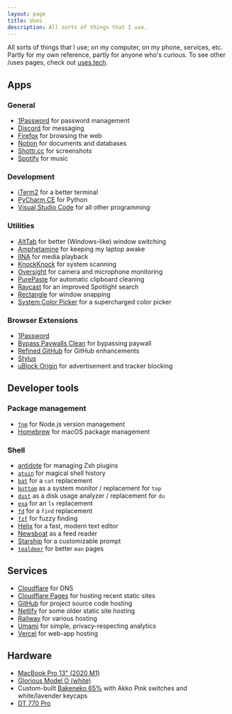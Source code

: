 ```yaml
---
layout: page
title: Uses
description: All sorts of things that I use.
---
```


<p class="mb-12">All sorts of things that I use; on my computer, on my phone, services, etc. Partly for my own reference, partly for anyone who's curious. To see other /uses pages, check out <a href="https://uses.tech/">uses.tech</a>.</p>

## Apps

### General

- [1Password](https://1password.com/) for password management
- [Discord](https://discord.com/) for messaging
- [Firefox](https://www.mozilla.org/en-US/firefox/new/) for browsing the web
- [Notion](https://notion.so/) for documents and databases
- [Shottr.cc](https://shottr.cc/) for screenshots
- [Spotify](https://spotify.com/) for music

### Development

- [iTerm2](https://iterm2.com/) for a better terminal
- [PyCharm CE](https://www.jetbrains.com/pycharm/) for Python
- [Visual Studio Code](https://code.visualstudio.com/) for all other programming

### Utilities

- [AltTab](https://alt-tab-macos.netlify.app/) for better (Windows-like) window switching
- [Amphetamine](https://apps.apple.com/us/app/amphetamine/id937984704) for keeping my laptop awake
- [IINA](https://iina.io/) for media playback
- [KnockKnock](https://objective-see.org/products/knockknock.html) for system scanning
- [Oversight](https://objective-see.org/products/oversight.html) for camera and microphone monitoring
- [PurePaste](https://sindresorhus.com/pure-paste) for automatic clipboard cleaning
- [Raycast](https://raycast.com/) for an improved Spotlight search
- [Rectangle](https://rectangleapp.com/x) for window snapping
- [System Color Picker](https://sindresorhus.com/system-color-picker) for a supercharged color picker

### Browser Extensions

- [1Password](https://1password.com/downloads/browser-extension/)
- [Bypass Paywalls Clean](https://gitlab.com/magnolia1234/bypass-paywalls-chrome-clean) for bypassing paywall
- [Refined GitHub](https://github.com/refined-github/refined-github) for GitHub enhancements
- [Stylus](https://github.com/openstyles/stylus)
- [uBlock Origin](https://github.com/gorhill/uBlock/) for advertisement and tracker blocking

## Developer tools

### Package management

- [`fnm`](https://github.com/Schniz/fnm) for Node.js version management
- [Homebrew](https://brew.sh/) for macOS package management

### Shell

- [antidote](https://github.com/mattmc3/antidote) for managing Zsh plugins
- [`atuin`](https://atuin.sh/) for magical shell history
- [`bat`](https://github.com/sharkdp/bat) for a `cat` replacement
- [`bottom`](https://github.com/ClementTsang/bottom) as a system monitor / replacement for `top`
- [`dust`](https://github.com/bootandy/dust) as a disk usage analyzer / replacement for `du`
- [`exa`](https://the.exa.website/) for an `ls` replacement
- [`fd`](https://github.com/sharkdp/fd) for a `find` replacement
- [`fzf`](https://github.com/junegunn/fzf) for fuzzy finding
- [Helix](https://helix-editor.com/) for a fast, modern text editor
- [Newsboat](https://github.com/newsboat/newsboat) as a feed reader
- [Starship](https://starship.rs/) for a customizable prompt
- [`tealdeer`](https://github.com/dbrgn/tealdeer) for better `man` pages

## Services

- [Cloudflare](https://cloudflare.com/) for DNS
- [Cloudflare Pages](https://pages.cloudflare.com/) for hosting recent static sites
- [GitHub](https://github.com/) for project source code hosting
- [Netlify](https://www.netlify.com/) for some older static site hosting
- [Railway](https://railway.app/) for various hosting
- [Umami](https://umami.is/) for simple, privacy-respecting analytics
- [Vercel](https://vercel.com/) for web-app hosting

## Hardware

- [MacBook Pro 13" (2020 M1)](https://www.apple.com/macbook-pro-13/)
- [Glorious Model O (white)](https://www.gloriousgaming.com/products/glorious-model-o-white)
- Custom-built [Bakeneko 65%](https://cannonkeys.com/products/bakeneko65/) with Akko Pink switches and white/lavender keycaps
- [DT 770 Pro](https://north-america.beyerdynamic.com/dt-770-pro.html)
